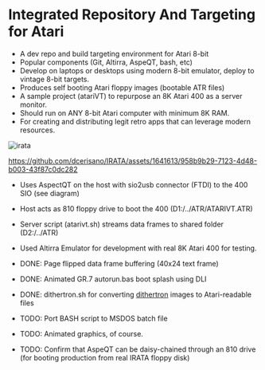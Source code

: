 # Integrated Repository And Targeting for Atari

- A dev repo and build targeting environment for Atari 8-bit
- Popular components (Git, Altirra, AspeQT, bash, etc)
- Develop on laptops or desktops using modern 8-bit emulator, deploy to vintage 8-bit targets.
- Produces self booting Atari floppy images (bootable ATR files)
- A sample project (atariVT) to repurpose an 8K Atari 400 as a server monitor.
- Should run on ANY 8-bit Atari computer with minimum 8K RAM.
- For creating and distributing legit retro apps that can leverage modern resources.

![irata](https://github.com/dcerisano/IRATA/assets/1641613/37469582-07de-4a31-b626-396587d05414)

https://github.com/dcerisano/IRATA/assets/1641613/958b9b29-7123-4d48-b003-43f87c0dc282

- Uses AspectQT on the host with sio2usb connector (FTDI) to the 400 SIO (see diagram)
- Host acts as 810 floppy drive to boot the 400 (D1:/../ATR/ATARIVT.ATR)
- Server script (atarivt.sh) streams data frames to shared folder (D2:/../ATR)
- Used Altirra Emulator for development with real 8K Atari 400 for testing.

- DONE: Page flipped data frame buffering (40x24 text frame)
- DONE: Animated GR.7 autorun.bas boot splash using DLI
- DONE: dithertron.sh for converting [dithertron](https://8bitworkshop.com/dithertron/#sys=atari8.d&image=seurat.jpg) images to Atari-readable files
- TODO: Port BASH script to MSDOS batch file
- TODO: Animated graphics, of course.
- TODO: Confirm that AspeQT can be daisy-chained through an 810 drive (for booting production from real IRATA floppy disk)
